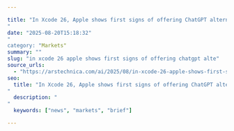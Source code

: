 ```yaml
---

title: "In Xcode 26, Apple shows first signs of offering ChatGPT alternatives'"
date: "2025-08-20T15:18:32""
category: "Markets"
summary: ""
slug: "in xcode 26 apple shows first signs of offering chatgpt alte"
source_urls:
  - "https://arstechnica.com/ai/2025/08/in-xcode-26-apple-shows-first-signs-of-offering-chatgpt-alternatives/"
seo:
  title: "In Xcode 26, Apple shows first signs of offering ChatGPT alternatives | Hash n Hedge'"
  description: ""
  keywords: ["news", "markets", "brief"]

---
```


